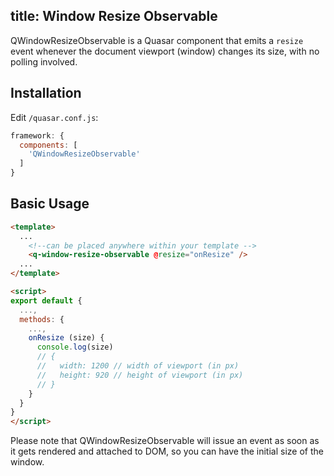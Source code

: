 title: Window Resize Observable
---
QWindowResizeObservable is a Quasar component that emits a `resize` event whenever the document viewport (window) changes its size, with no polling involved.

## Installation
Edit `/quasar.conf.js`:
```js
framework: {
  components: [
    'QWindowResizeObservable'
  ]
}
```
## Basic Usage
```html
<template>
  ...
    <!--can be placed anywhere within your template -->
    <q-window-resize-observable @resize="onResize" />
  ...
</template>

<script>
export default {
  ...,
  methods: {
    ...,
    onResize (size) {
      console.log(size)
      // {
      //   width: 1200 // width of viewport (in px)
      //   height: 920 // height of viewport (in px)
      // }
    }
  }
}
</script>
```

Please note that QWindowResizeObservable will issue an event as soon as it gets rendered and attached to DOM, so you can have the initial size of the window.
